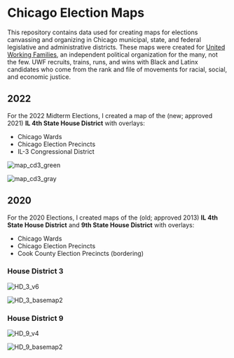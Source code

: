 # Chicago Election Maps

This repository contains data used for creating maps for elections canvassing and organizing in Chicago municipal, state, and federal legislative and administrative districts. These maps were created for [United Working Families](https://www.unitedworkingfamilies.org/), an independent political organization for the many, not the few. UWF recruits, trains, runs, and wins with Black and Latinx candidates who come from the rank and file of movements for racial, social, and economic justice. 

## 2022

For the 2022 Midterm Elections, I created a map of the (new; approved 2021) **IL 4th State House District** with overlays:
* Chicago Wards
* Chicago Election Precincts 
* IL-3 Congressional District

![map_cd3_green](https://user-images.githubusercontent.com/49726781/154613350-2b244894-e9ca-40ac-b2a0-5e085ceebe8b.png)

![map_cd3_gray](https://user-images.githubusercontent.com/49726781/154613427-c8c282f0-0349-4dea-a1e3-9c3271ad740e.png)

## 2020 

For the 2020 Elections, I created maps of the (old; approved 2013) **IL 4th State House District** and **9th State House District** with overlays: 
* Chicago Wards
* Chicago Election Precincts
* Cook County Election Precincts (bordering)

### House District 3

![HD_3_v6](https://user-images.githubusercontent.com/49726781/154613625-0393bce8-e229-4233-99a1-a7d0330cd570.jpeg)

![HD_3_basemap2](https://user-images.githubusercontent.com/49726781/154613637-6643f7fb-f181-4028-a49c-93a74398e89c.jpeg)

### House District 9

![HD_9_v4](https://user-images.githubusercontent.com/49726781/154613679-16f8d928-5b6c-4512-be6d-3b0ec301c473.jpeg)

![HD_9_basemap2](https://user-images.githubusercontent.com/49726781/154613689-425b3b04-bce3-46b8-8d02-042f8cf61087.jpeg)


